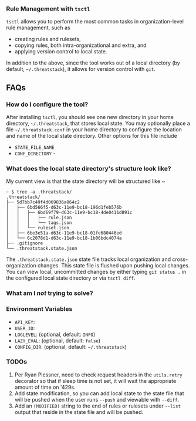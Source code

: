 ### Rule Management with `tsctl`

`tsctl` allows you to perform the most common tasks in organization-level rule management, such as

* creating rules and rulesets,
* copying rules, both intra-organizational and extra, and
* applying version control to local state.

In addition to the above, since the tool works out of a local directory (by default, 
`~/.threatstack`), it allows for version control with `git`.

## FAQs

### How do I configure the tool?

After installing `tsctl`, you should see one new directory in your home directory, `~/.threatstack`, that stores local state. You may optionally place a
file `~/.threatstack.conf` in your home directory to configure the location and name of the local state directory. Other options for this file include

* `STATE_FILE_NAME`
* `CONF_DIRECTORY` - 

### What does the local state directory's structure look like?

My current view is that the state directory will be structured like ~
```text
~ $ tree -a .threatstack/
.threatstack/
├── 5d7bb7c49f4d069836a064c2
│   ├── 6bd566f5-d63c-11e9-bc18-196d1feb576b
│   │   ├── 6bd69f79-d63c-11e9-bc18-4de0411d891c
│   │   │   ├── rule.json
│   │   │   └── tags.json
│   │   └── ruleset.json
│   ├── 6be3e51a-d63c-11e9-bc18-01fe680446ed
│   └── 6c2078d1-d63c-11e9-bc18-1b06bdc4074a
├── .gitignore
└── .threatstack.state.json
```
The `.threatstack.state.json` state file tracks local organization and cross-organization changes. This state file is flushed upon pushing local changes. You can view local, uncommitted changes by either typing `git status .` in the configured local state directory or via `tsctl diff`.

### What am I _not_ trying to solve?

### Environment Variables

* `API_KEY`:
* `USER_ID`: 
* `LOGLEVEL`: (optional, default: `INFO`)
* `LAZY_EVAL`: (optional, default: `false`)
* `CONFIG_DIR`: (optional, default: `~/.threatstack`)

### TODOs

1. Per Ryan Plessner, need to check request headers in the `utils.retry` decorator so that if sleep time is not set, it will wait the appropriate amount of time on '429s.
2. Add state modification, so you can add local state to the state file that will be pushed when the user runs `--push` and viewable with `--diff`.
3. Add an `(MODIFIED)` string to the end of rules or rulesets under `--list` output that reside in the state file and will be pushed.